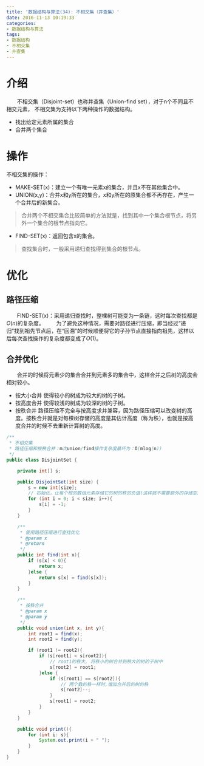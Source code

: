 ```yaml
---
title: '数据结构与算法(34): 不相交集（并查集）'
date: 2016-11-13 10:19:33
categories:
- 数据结构与算法
tags:
- 数据结构
- 不相交集
- 并查集
---
```


# 介绍
&emsp;&emsp;不相交集（Disjoint-set）也称并查集（Union-find set），对于n个不同且不相交元素， 不相交集为支持以下两种操作的数据结构。
* 找出给定元素所属的集合
* 合并两个集合

# 操作
不相交集的操作：
* MAKE-SET(x)：建立一个有唯一元素x的集合，并且x不在其他集合中。
* UNION(x,y)：合并x和y所在的集合，x和y所在的原集合都不再存在，产生一个合并后的新集合。
> 合并两个不相交集合比较简单的方法就是，找到其中一个集合根节点，将另外一个集合的根节点指向它。
* FIND-SET(x)：返回包含x的集合。
> 查找集合时，一般采用递归查找得到集合的根节点。

# 优化
## 路径压缩
&emsp;&emsp;FIND-SET(x)：采用递归查找时，整棵树可能变为一条链，这时每次查找都是$O(n)$的复杂度。
&emsp;&emsp;为了避免这种情况，需要对路径进行压缩，即当经过“递归”找到祖先节点后，在“回溯”的时候顺便将它的子孙节点直接指向祖先，这样以后每次查找操作的复杂度都变成了$O(1)$。

## 合并优化
&emsp;&emsp;合并的时候将元素少的集合合并到元素多的集合中，这样合并之后树的高度会相对较小。
* 按大小合并
使得较小的树成为较大的树的子树。
* 按高度合并
使得较浅的树成为较深的树的子树。
* 按秩合并
路径压缩不完全与按高度求并兼容，因为路径压缩可以改变树的高度。按秩合并就是对每棵树存储的高度是其估计高度（称为秩），也就是按高度合并的时候不去重新计算树的高度。

```java
/**
 * 不相交集
 * 路径压缩和按秩合并：m次union/find操作复杂度最坏为：O(mlog(n))
 */
public class DisjointSet {

    private int[] s;

    public DisjointSet(int size) {
        s = new int[size];
        // 初始化，让每个根的数组元素存储它的树的秩的负值(这样就不需要额外的存储空间来存储秩rank)
        for (int i = 0; i < size; i++){
            s[i] = -1;
        }
    }

    /**
     * 使用路径压缩进行查找优化
     * @param x
     * @return
     */
    public int find(int x){
        if (s[x] < 0){
            return x;
        }else {
            return s[x] = find(s[x]);
        }
    }

    /**
     * 按秩合并
     * @param x
     * @param y
     */
    public void union(int x, int y){
        int root1 = find(x);
        int root2 = find(y);

        if (root1 != root2){
            if (s[root1] < s[root2]){
                // root1的秩大, 将秩小的树合并到秩大的树的子树中
                s[root2] = root1;
            }else {
                if (s[root1] == s[root2]){
                    // 两个数的秩一样时,增加合并后的树的秩
                    s[root2]--;
                }
                s[root1] = root2;
            }
        }
    }

    public void print(){
        for (int i: s){
            System.out.print(i + " ");
        }
    }
}
```
